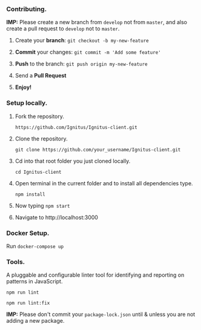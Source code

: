 ### Contributing.

**IMP:** Please create a new branch from ```develop``` not from ```master```, and also create a pull request to ```develop``` not to ```master```. 

1. Create your **branch**: ```git checkout -b my-new-feature```

2. **Commit** your changes: ```git commit -m 'Add some feature'```

3. **Push** to the branch: ```git push origin my-new-feature```

4. Send a **Pull Request**

5. **Enjoy!**

### Setup locally.

1. Fork the repository.

    ``` https://github.com/Ignitus/Ignitus-client.git ```

2. Clone the repository.

    ``` git clone https://github.com/your_username/Ignitus-client.git ```

3. Cd into that root folder you just cloned locally.

    ``` cd Ignitus-client ```

4. Open terminal in the current folder and to install all dependencies type.

    ``` npm install ```

5. Now typing
    ``` npm start ```
    
6. Navigate to http://localhost:3000

### Docker Setup.

Run ```docker-compose up```
 
### Tools.

A pluggable and configurable linter tool for identifying and reporting on patterns in JavaScript.

 ``` npm run lint ```
 
 ``` npm run lint:fix ```
 
 
**IMP:** Please don't commit your ```package-lock.json``` until & unless you are not adding a new package.
